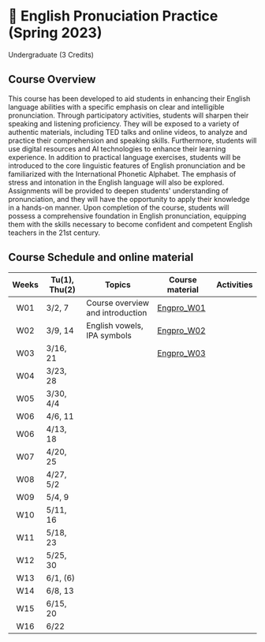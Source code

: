 # 🌱 English Pronuciation Practice (Spring 2023)
Undergraduate (3 Credits)

## Course Overview

This course has been developed to aid students in enhancing their English language abilities with a specific emphasis on clear and intelligible pronunciation. Through participatory activities, students will sharpen their speaking and listening proficiency. They will be exposed to a variety of authentic materials, including TED talks and online videos, to analyze and practice their comprehension and speaking skills. Furthermore, students will use digital resources and AI technologies to enhance their learning experience. In addition to practical language exercises, students will be introduced to the core linguistic features of English pronunciation and be familiarized with the International Phonetic Alphabet. The emphasis of stress and intonation in the English language will also be explored. Assignments will be provided to deepen students' understanding of pronunciation, and they will have the opportunity to apply their knowledge in a hands-on manner. Upon completion of the course, students will possess a comprehensive foundation in English pronunciation, equipping them with the skills necessary to become confident and competent English teachers in the 21st century.


## Course Schedule and online material

|Weeks|Tu(1), Thu(2)|Topics|Course material|Activities|
|:--:|--|--|--|--|
|W01|3/2, 7|Course overview and introduction|[Engpro_W01](https://github.com/MK316/Spring2023/blob/main/Engpro/Engpro_W01.ipynb)||
|W02|3/9, 14|English vowels, IPA symbols|[Engpro_W02](https://github.com/MK316/Spring2023/blob/main/Engpro/Engpro_W02.ipynb)||
|W03|3/16, 21||[Engpro_W03](https://github.com/MK316/Spring2023/blob/main/Engpro/Engpro_W03.ipynb)||
|W04|3/23, 28||||
|W05|3/30, 4/4||||
|W06|4/6, 11||||
|W06|4/13, 18||||
|W07|4/20, 25||||
|W08|4/27, 5/2||||
|W09|5/4, 9||||
|W10|5/11, 16||||
|W11|5/18, 23||||
|W12|5/25, 30||||
|W13|6/1, (6)||||
|W14|6/8, 13||||
|W15|6/15, 20||||
|W16|6/22||||
